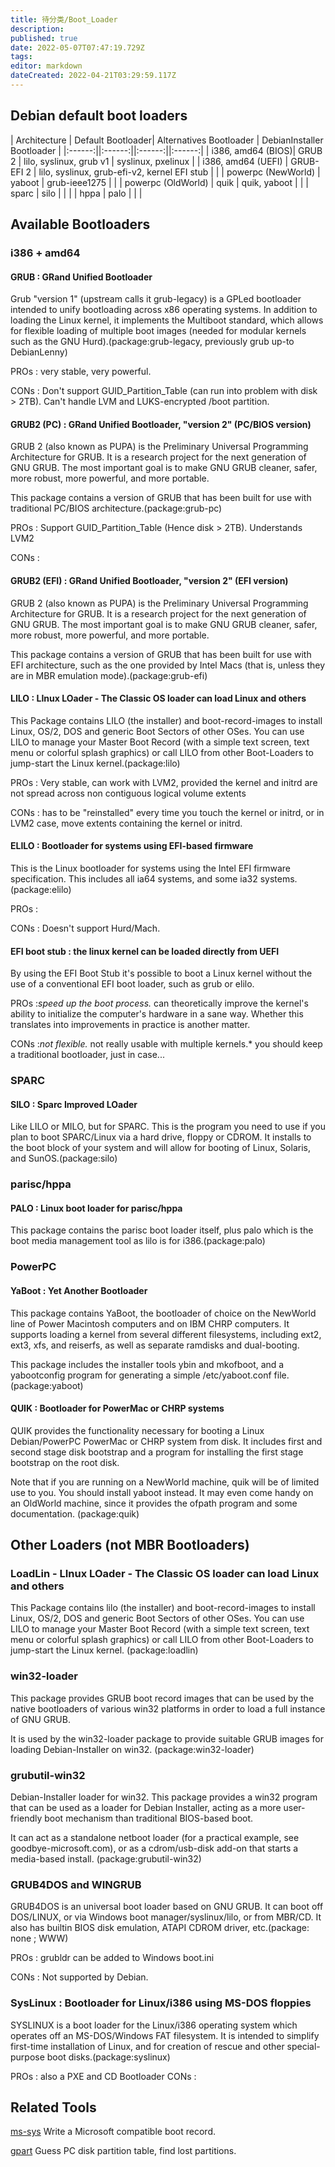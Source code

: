 ```yaml
---
title: 待分类/Boot_Loader
description: 
published: true
date: 2022-05-07T07:47:19.729Z
tags: 
editor: markdown
dateCreated: 2022-04-21T03:29:59.117Z
---
```


## Debian default boot loaders

| Architecture  | Default Bootloader| Alternatives Bootloader | DebianInstaller Bootloader |
|:------:||:------:||:------:||:------:|
| i386, amd64 (BIOS)| GRUB 2 | lilo, syslinux, grub v1 | syslinux, pxelinux |
| i386, amd64 (UEFI) | GRUB-EFI 2 | lilo, syslinux, grub-efi-v2, kernel EFI stub | |
| powerpc (NewWorld) | yaboot | grub-ieee1275 | |
| powerpc (OldWorld) | quik | quik, yaboot | |
| sparc | silo | | |
| hppa | palo | | |

## Available Bootloaders

### i386 + amd64

#### GRUB : GRand Unified Bootloader

Grub "version 1" (upstream calls it grub-legacy) is a GPLed bootloader intended to unify bootloading across x86 operating systems. In addition to loading the Linux kernel, it implements the Multiboot standard, which allows for flexible loading of multiple boot images (needed for modular kernels such as the GNU Hurd).(package:grub-legacy, previously grub up-to DebianLenny)

PROs : very stable, very powerful.

CONs : Don't support GUID_Partition_Table (can run into problem with disk > 2TB). Can't handle LVM and LUKS-encrypted /boot partition.

#### GRUB2 (PC) : GRand Unified Bootloader, "version 2" (PC/BIOS version)

GRUB 2 (also known as PUPA) is the Preliminary Universal Programming Architecture for GRUB. It is a research project for the next generation of GNU GRUB. The most important goal is to make GNU GRUB cleaner, safer, more robust, more powerful, and more portable.

This package contains a version of GRUB that has been built for use with traditional PC/BIOS architecture.(package:grub-pc)

PROs : Support GUID_Partition_Table (Hence disk > 2TB). Understands LVM2

CONs :

#### GRUB2 (EFI) : GRand Unified Bootloader, "version 2" (EFI version)

GRUB 2 (also known as PUPA) is the Preliminary Universal Programming Architecture for GRUB. It is a research project for the next generation of GNU GRUB. The most important goal is to make GNU GRUB cleaner, safer, more robust, more powerful, and more portable.

This package contains a version of GRUB that has been built for use with EFI architecture, such as the one provided by Intel Macs (that is, unless they are in MBR emulation mode).(package:grub-efi)

#### LILO : LInux LOader - The Classic OS loader can load Linux and others

This Package contains LILO (the installer) and boot-record-images to install Linux, OS/2, DOS and generic Boot Sectors of other OSes. You can use LILO to manage your Master Boot Record (with a simple text screen, text menu or colorful splash graphics) or call LILO from other Boot-Loaders to jump-start the Linux kernel.(package:lilo)

PROs : Very stable, can work with LVM2, provided the kernel and initrd are not spread across non contiguous logical volume extents

CONs : has to be "reinstalled" every time you touch the kernel or initrd, or in LVM2 case, move extents containing the kernel or initrd.

#### ELILO : Bootloader for systems using EFI-based firmware

This is the Linux bootloader for systems using the Intel EFI firmware specification. This includes all ia64 systems, and some ia32 systems.(package:elilo)

PROs :

CONs : Doesn't support Hurd/Mach.

#### EFI boot stub : the linux kernel can be loaded directly from UEFI

By using the EFI Boot Stub it's possible to boot a Linux kernel without the use of a conventional EFI boot loader, such as grub or elilo.

PROs :*speed up the boot process.* can theoretically improve the kernel's ability to initialize the computer's hardware in a sane way. Whether this translates into improvements in practice is another matter.

CONs :*not flexible.* not really usable with multiple kernels.* you should keep a traditional bootloader, just in case...

### SPARC

#### SILO : Sparc Improved LOader

Like LILO or MILO, but for SPARC. This is the program you need to use if you plan to boot SPARC/Linux via a hard drive, floppy or CDROM. It installs to the boot block of your system and will allow for booting of Linux, Solaris, and SunOS.(package:silo)

### parisc/hppa

#### PALO : Linux boot loader for parisc/hppa

This package contains the parisc boot loader itself, plus palo which is the boot media management tool as lilo is for i386.(package:palo)

### PowerPC

#### YaBoot : Yet Another Bootloader

This package contains YaBoot, the bootloader of choice on the NewWorld line of Power Macintosh computers and on IBM CHRP computers. It supports loading a kernel from several different filesystems, including ext2, ext3, xfs, and reiserfs, as well as separate ramdisks and dual-booting.

This package includes the installer tools ybin and mkofboot, and a yabootconfig program for generating a simple /etc/yaboot.conf file. (package:yaboot)

#### QUIK : Bootloader for PowerMac or CHRP systems

QUIK provides the functionality necessary for booting a Linux Debian/PowerPC PowerMac or CHRP system from disk. It includes first and second stage disk bootstrap and a program for installing the first stage bootstrap on the root disk.

Note that if you are running on a NewWorld machine, quik will be of limited use to you. You should install yaboot instead. It may even come handy on an OldWorld machine, since it provides the ofpath program and some documentation. (package:quik)

## Other Loaders (not MBR Bootloaders)

### LoadLin - LInux LOader - The Classic OS loader can load Linux and others

This Package contains lilo (the installer) and boot-record-images to install Linux, OS/2, DOS and generic Boot Sectors of other OSes. You can use LILO to manage your Master Boot Record (with a simple text screen, text menu or colorful splash graphics) or call LILO from other Boot-Loaders to jump-start the Linux kernel. (package:loadlin)

### win32-loader

This package provides GRUB boot record images that can be used by the native bootloaders of various win32 platforms in order to load a full instance of GNU GRUB.

It is used by the win32-loader package to provide suitable GRUB images for loading Debian-Installer on win32. (package:win32-loader)

### grubutil-win32

Debian-Installer loader for win32. This package provides a win32 program that can be used as a loader for Debian Installer, acting as a more user-friendly boot mechanism than traditional BIOS-based boot.

It can act as a standalone netboot loader (for a practical example, see goodbye-microsoft.com), or as a cdrom/usb-disk add-on that starts a media-based install. (package:grubutil-win32)

### GRUB4DOS and WINGRUB

GRUB4DOS is an universal boot loader based on GNU GRUB. It can boot off DOS/LINUX, or via Windows boot manager/syslinux/lilo, or from MBR/CD. It also has builtin BIOS disk emulation, ATAPI CDROM driver, etc.(package: none ; WWW)

PROs : grubldr can be added to Windows boot.ini

CONs : Not supported by Debian.

### SysLinux : Bootloader for Linux/i386 using MS-DOS floppies

SYSLINUX is a boot loader for the Linux/i386 operating system which operates off an MS-DOS/Windows FAT filesystem. It is intended to simplify first-time installation of Linux, and for creation of rescue and other special-purpose boot disks.(package:syslinux)

PROs : also a PXE and CD Bootloader
CONs :

## Related Tools

[ms-sys](https://packages.debian.org/ms-sys) Write a Microsoft compatible boot record.

[gpart](https://packages.debian.org/gpart) Guess PC disk partition table, find lost partitions.
